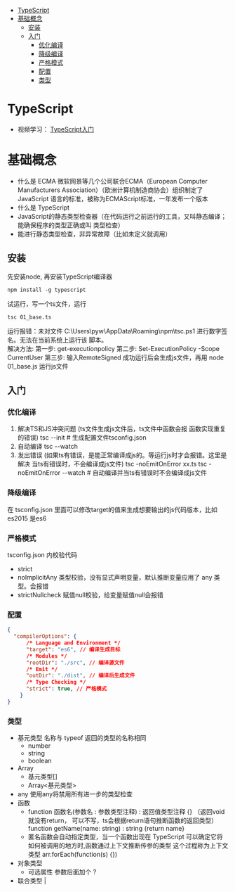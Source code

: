 - [TypeScript](#typescript)
- [基础概念](#基础概念)
  - [安装](#安装)
  - [入门](#入门)
    - [优化编译](#优化编译)
    - [降级编译](#降级编译)
    - [严格模式](#严格模式)
    - [配置](#配置)
    - [类型](#类型)
# TypeScript
- 视频学习： [TypeScript入门](https://www.bilibili.com/video/BV1H44y157gq?p=3&vd_source=e445d533ca5a2ed3bd70b541b6b2dcf8)


# 基础概念
- 什么是 ECMA
 微软网景等几个公司联合ECMA（European Computer Manufacturers Association）（欧洲计算机制造商协会）组织制定了JavaScript 语言的标准，被称为ECMAScript标准，一年发布一个版本
- 什么是 TypeScript
- JavaScript的静态类型检查器（在代码运行之前运行的工具，又叫静态编译； 能确保程序的类型正确或叫 类型检查）
- 能进行静态类型检查，非异常故障（比如未定义就调用）

## 安装
先安装node, 再安装TypeScript编译器
```
npm install -g typescript
```
试运行，写一个ts文件，运行
```
tsc 01_base.ts
```
运行报错：未对文件 C:\Users\pyw\AppData\Roaming\npm\tsc.ps1 进行数字签名。无法在当前系统上运行该
脚本。  
解决方法:
第一步: get-executionpolicy
第二步: Set-ExecutionPolicy -Scope CurrentUser
第三步: 输入RemoteSigned
成功运行后会生成js文件，再用 node 01_base.js 运行js文件

## 入门
### 优化编译
1. 解决TS和JS冲突问题 (ts文件生成js文件后，ts文件中函数会报 函数实现重复 的错误)
   tsc --init  # 生成配置文件tsconfig.json
2. 自动编译
   tsc --watch
3. 发出错误 (如果ts有错误，是能正常编译成js的。等运行js时才会报错。这里是解决 当ts有错误时，不会编译成js文件)
   tsc -noEmitOnError xx.ts
   tsc -noEmitOnError --watch # 自动编译并当ts有错误时不会编译成js文件

### 降级编译
在 tsconfig.json 里面可以修改target的值来生成想要输出的js代码版本，比如es2015 是es6

### 严格模式
tsconfig.json 内校验代码
- strict
- noImplicitAny 类型校验，没有显式声明变量，默认推断变量应用了 any 类型。会报错
- strictNullcheck 赋值null校验，给变量赋值null会报错

### 配置
```json
{
  "compilerOptions": {
      /* Language and Environment */
      "target": "es6", // 编译生成目标
      /* Modules */
      "rootDir": "./src", // 编译源文件
      /* Emit */
      "outDir": "./dist", // 编译后生成文件
      /* Type Checking */
      "strict": true, // 严格模式
    }
}
```
### 类型
- 基元类型 名称与 typeof 返回的类型的名称相同
  - number
  - string
  - boolean
- Array
  - 基元类型[]
  - Array<基元类型>
- any 使用any将禁用所有进一步的类型检查
- 函数 
  - function 函数名(参数名 : 参数类型注释) : 返回值类型注释 {} （返回void就没有return， 可以不写，ts会根据return语句推断函数的返回类型）
    function getName(name: string) : string {return name}
  - 匿名函数会自动指定类型，当一个函数出现在 TypeScript 可以确定它将如何被调用的地方时,函数通过上下文推断传参的类型 这个过程称为上下文类型
    arr.forEach(function(s) {})
- 对象类型
  - 可选属性 参数后面加个 ?
- 联合类型 |



